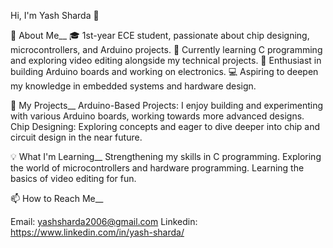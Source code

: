 Hi, I'm Yash Sharda 👋

🚀 About Me__
   🎓 1st-year ECE student, passionate about chip designing, microcontrollers, and Arduino projects.
   🌱 Currently learning C programming and exploring video editing alongside my technical projects.
   🔧 Enthusiast in building Arduino boards and working on electronics.
   💻 Aspiring to deepen my knowledge in embedded systems and hardware design.


🔭 My Projects__
   Arduino-Based Projects: I enjoy building and experimenting with various Arduino boards, working towards more advanced designs.
   Chip Designing: Exploring concepts and eager to dive deeper into chip and circuit design in the near future.


💡 What I'm Learning__
   Strengthening my skills in C programming.
   Exploring the world of microcontrollers and hardware programming. 
   Learning the basics of video editing for fun.


📫 How to Reach Me__

   Email: yashsharda2006@gmail.com
   Linkedin: https://www.linkedin.com/in/yash-sharda/
